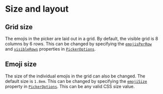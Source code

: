 # Size and layout

## Grid size

The emojis in the picker are laid out in a grid. By default, the visible grid is 8 columns by 6 rows. This can be changed by specifying the [`emojisPerRow`](../api/types/picker-options#emojisperrow-number) and [`visibleRows`](../api/types/picker-options#visiblerows-number) properties in [`PickerOptions`](../api/types/picker-options).

## Emoji size

The size of the individual emojis in the grid can also be changed. The default size is `1.8em`. This can be changed by specifying the [`emojiSize`](../api/types/picker-options#emojisize-string) property in [`PickerOptions`](../api/types/picker-options). This can be any valid CSS size value.

